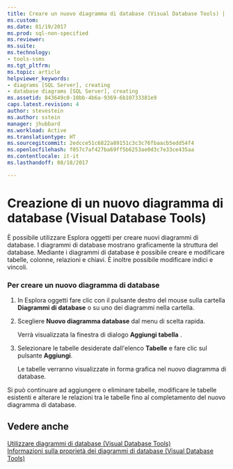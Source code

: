 ```yaml
---
title: Creare un nuovo diagramma di database (Visual Database Tools) | Microsoft Docs
ms.custom: 
ms.date: 01/19/2017
ms.prod: sql-non-specified
ms.reviewer: 
ms.suite: 
ms.technology:
- tools-ssms
ms.tgt_pltfrm: 
ms.topic: article
helpviewer_keywords:
- diagrams [SQL Server], creating
- database diagrams [SQL Server], creating
ms.assetid: 843649c0-10bb-4b6a-9369-6b10733381e9
caps.latest.revision: 4
author: stevestein
ms.author: sstein
manager: jhubbard
ms.workload: Active
ms.translationtype: HT
ms.sourcegitcommit: 2edcce51c6822a89151c3c3c76fbaacb5edd54f4
ms.openlocfilehash: f057c7af427ba69ff5b6253ae0d3c7e33ce435aa
ms.contentlocale: it-it
ms.lasthandoff: 08/18/2017

---
```

# <a name="create-a-new-database-diagram-visual-database-tools"></a>Creazione di un nuovo diagramma di database (Visual Database Tools)
È possibile utilizzare Esplora oggetti per creare nuovi diagrammi di database. I diagrammi di database mostrano graficamente la struttura del database. Mediante i diagrammi di database è possibile creare e modificare tabelle, colonne, relazioni e chiavi. È inoltre possibile modificare indici e vincoli.  
  
### <a name="to-create-a-new-database-diagram"></a>Per creare un nuovo diagramma di database  
  
1.  In Esplora oggetti fare clic con il pulsante destro del mouse sulla cartella **Diagrammi di database** o su uno dei diagrammi nella cartella.  
  
2.  Scegliere **Nuovo diagramma database** dal menu di scelta rapida.  
  
    Verrà visualizzata la finestra di dialogo **Aggiungi tabella** .  
  
3.  Selezionare le tabelle desiderate dall'elenco **Tabelle** e fare clic sul pulsante **Aggiungi**.  
  
    Le tabelle verranno visualizzate in forma grafica nel nuovo diagramma di database.  
  
Si può continuare ad aggiungere o eliminare tabelle, modificare le tabelle esistenti e alterare le relazioni tra le tabelle fino al completamento del nuovo diagramma di database.  
  
## <a name="see-also"></a>Vedere anche  
[Utilizzare diagrammi di database &#40;Visual Database Tools&#41;](../../ssms/visual-db-tools/work-with-database-diagrams-visual-database-tools.md)  
[Informazioni sulla proprietà dei diagrammi di database &#40;Visual Database Tools&#41;](../../ssms/visual-db-tools/understand-database-diagram-ownership-visual-database-tools.md)  
  

